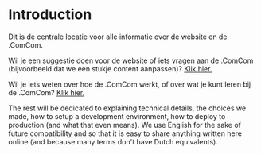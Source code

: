 # Introduction

Dit is de centrale locatie voor alle informatie over de website en de .ComCom.

Wil je een suggestie doen voor de website of iets vragen aan de .ComCom (bijvoorbeeld dat we een stukje content aanpassen)? [Klik hier.](./vragen.md)

Wil je iets weten over hoe de .ComCom werkt, of over wat je kunt leren bij de .ComCom? [Klik hier.](./comcom.md)

The rest will be dedicated to explaining technical details, the choices we made, how to setup a development environment, how to deploy to production (and what that even means). We use English for the sake of future compatibility and so that it is easy to share anything written here online (and because many terms don't have Dutch equivalents).